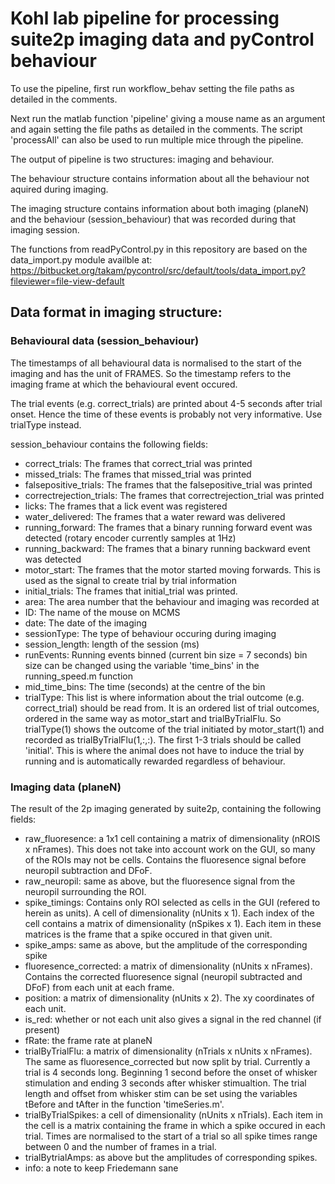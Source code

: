 
# Kohl lab pipeline for processing suite2p imaging data and pyControl behaviour  

To use the pipeline, first run workflow_behav setting the file paths as detailed in the comments.

Next run the matlab function 'pipeline' giving a mouse name as an argument and again setting the file paths as detailed in the comments.
The script 'processAll' can also be used to run multiple mice through the pipeline.

The output of pipeline is two structures: imaging and behaviour.

The behaviour structure contains information about all the behaviour not aquired during imaging.

The imaging structure contains information about both imaging (planeN) and the behaviour (session_behaviour) that was recorded during that imaging session. 

The functions from readPyControl.py in this repository are based on the data_import.py module availble at: https://bitbucket.org/takam/pycontrol/src/default/tools/data_import.py?fileviewer=file-view-default


## Data format in imaging structure:

### Behavioural data (session_behaviour)

The timestamps of all behavioural data is normalised to the start of the imaging and has the unit of FRAMES.
So the timestamp refers to the imaging frame at which the behavioural event occured.

The trial events (e.g. correct_trials) are printed about 4-5 seconds after trial onset. Hence the time of these events is probably not very informative. Use trialType instead.

session_behaviour contains the following fields:

* correct_trials: The frames that correct_trial was printed
* missed_trials: The frames that missed_trial was printed 
* falsepositive_trials: The frames that the falsepositive_trial was printed 
* correctrejection_trials: The frames that correctrejection_trial was printed 
* licks: The frames that a lick event was registered 
* water_delivered: The frames that a water reward was delivered
* running_forward: The frames that a binary running forward event was detected (rotary encoder currently samples at 1Hz)
* running_backward: The frames that a binary running backward event was detected
* motor_start: The frames that the motor started moving forwards. This is used as the signal to create trial by trial information
* initial_trials: The frames that initial_trial was printed. 
* area: The area number that the behaviour and imaging was recorded at
* ID: The name of the mouse on MCMS
* date: The date of the imaging
* sessionType: The type of behaviour occuring during imaging
* session_length: length of the session (ms)
* runEvents: Running events binned (current bin size = 7 seconds) bin size can be changed using the variable 'time_bins' in the running_speed.m function
* mid_time_bins: The time (seconds) at the centre of the bin
* trialType: This list is where information about the trial outcome (e.g. correct_trial) should be read from. It is an ordered list of trial outcomes, ordered in the same way as motor_start and trialByTrialFlu. So trialType(1) shows the outcome of the trial initiated by motor_start(1) and recorded as trialByTrialFlu(1,:,:). The first 1-3 trials should be called 'initial'. This is where the animal does not have to induce the trial by running and is automatically rewarded regardless of behaviour.

### Imaging data (planeN)

The result of the 2p imaging generated by suite2p, containing the following fields:

* raw_fluoresence: a 1x1 cell containing a matrix of dimensionality (nROIS x nFrames). This does not take into account work on the GUI, so many of the ROIs may not be cells. Contains the fluoresence signal before neuropil subtraction and DFoF.
* raw_neuropil: same as above, but the fluoresence signal from the neuropil surrounding the ROI.
* spike_timings: Contains only ROI selected as cells in the GUI (refered to herein as units). A cell of dimensionality (nUnits x 1). Each index of the cell contains a matrix of dimensionality (nSpikes x 1). Each item in these matrices is the frame that a spike occured in that given unit.
* spike_amps: same as above, but the amplitude of the corresponding spike
* fluoresence_corrected: a matrix of dimensionality (nUnits x nFrames). Contains the corrected fluoresence signal (neuropil subtracted and DFoF) from each unit at each frame.
* position: a matrix of dimensionality (nUnits x 2). The xy coordinates of each unit.
* is_red: whether or not each unit also gives a signal in the red channel (if present)
* fRate: the frame rate at planeN
* trialByTrialFlu: a matrix of dimensionality (nTrials x nUnits x nFrames). The same as fluoresence_corrected but now split by trial. Currently a trial is 4 seconds long. Beginning 1 second before the onset of whisker stimulation and ending 3 seconds after whisker stimualtion. The trial length and offset from whisker stim can be set using the variables tBefore and tAfter in the function 'timeSeries.m'.  
* trialByTrialSpikes: a cell of dimensionality (nUnits x nTrials). Each item in the cell is a matrix containing the frame in which a spike occured in each trial. Times are normalised to the start of a trial so all spike times range between 0 and the number of frames in a trial.
* trialBytrialAmps: as above but the amplitudes of corresponding spikes.
* info: a note to keep Friedemann sane















































